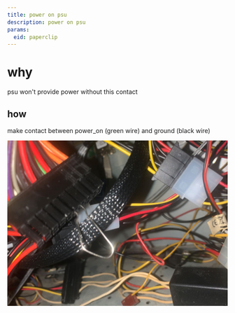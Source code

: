 ```yaml
---
title: power on psu
description: power on psu
params:
  eid: paperclip
---
```


# why
psu won't provide power without this contact

## how
make contact between power_on (green wire) and ground (black wire)

![zap](zap.jpg)
